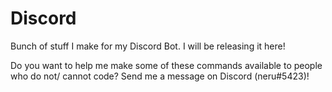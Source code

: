 # Discord
Bunch of stuff I make for my Discord Bot. I will be releasing it here!

Do you want to help me make some of these commands available to people who do not/ cannot code? Send me a message on Discord (neru#5423)!

